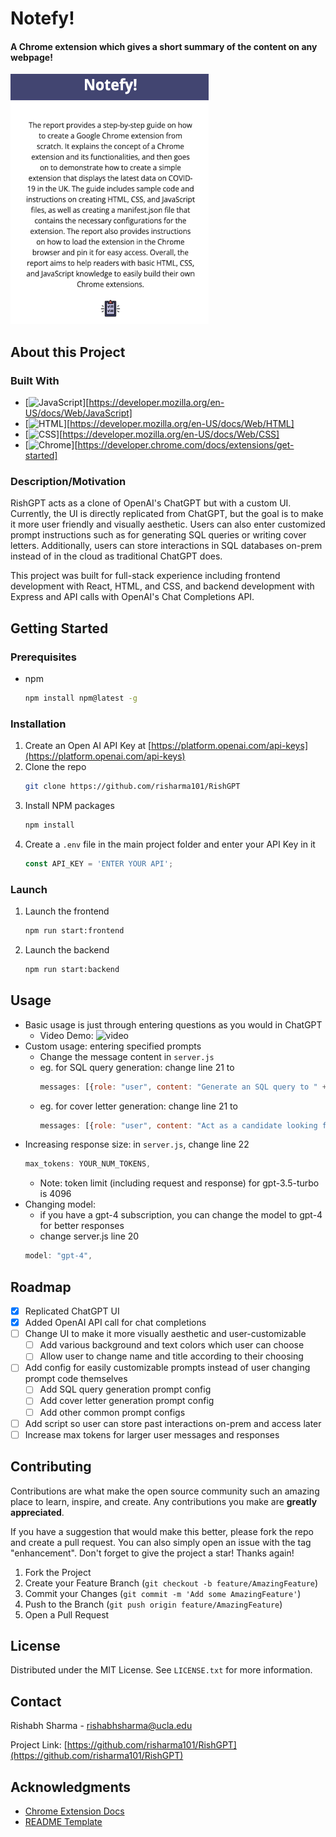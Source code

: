 # Notefy!

#### A Chrome extension which gives a short summary of the content on any webpage! 
<img src="icons/notefy-demo.png" alt="Image" height="400">

## About this Project
### Built With
- [![JavaScript][JavaScript_Logo]][https://developer.mozilla.org/en-US/docs/Web/JavaScript]
- [![HTML][HTML_Logo]][https://developer.mozilla.org/en-US/docs/Web/HTML]
- [![CSS][CSS_Logo]][https://developer.mozilla.org/en-US/docs/Web/CSS]
- [![Chrome][Chrome_Logo]][https://developer.chrome.com/docs/extensions/get-started]
  
### Description/Motivation
RishGPT acts as a clone of OpenAI's ChatGPT but with a custom UI. Currently, the UI is directly replicated from ChatGPT, but the goal is to make it more user friendly and visually aesthetic. Users can also enter customized prompt instructions such as for generating SQL queries or writing cover letters. Additionally, users can store interactions in SQL databases on-prem instead of in the cloud as traditional ChatGPT does.

This project was built for full-stack experience including frontend development with React, HTML, and CSS, and backend development with Express and API calls with OpenAI's Chat Completions API.




## Getting Started
### Prerequisites
* npm
  ```sh
  npm install npm@latest -g
  ```
### Installation
1. Create an Open AI API Key at [https://platform.openai.com/api-keys](https://platform.openai.com/api-keys)
2. Clone the repo
   ```sh
   git clone https://github.com/risharma101/RishGPT
   ```
3. Install NPM packages
   ```sh
   npm install
   ```
4. Create a `.env` file in the main project folder and enter your API Key in it
   ```js
   const API_KEY = 'ENTER YOUR API';
   ```
### Launch
1. Launch the frontend
   ```sh
   npm run start:frontend
   ```
2. Launch the backend
   ```sh
   npm run start:backend
   ```

<!-- USAGE EXAMPLES -->
## Usage
- Basic usage is just through entering questions as you would in ChatGPT
  - Video Demo: ![video](https://github.com/risharma101/ChatGPT-Clone/assets/52262619/d021fe6b-0591-4630-add8-57eb5efe0229)
- Custom usage: entering specified prompts
  - Change the message content in `server.js`
  - eg. for SQL query generation: change line 21 to
    ```js
    messages: [{role: "user", content: "Generate an SQL query to " + req.body.message}],
    ```
  - eg. for cover letter generation: change line 21 to
    ```js
    messages: [{role: "user", content: "Act as a candidate looking for a job. Write me a cover letter for the following role and qualifications " + req.body.message}],
    ```
- Increasing response size: in `server.js`, change line 22
  ```js
  max_tokens: YOUR_NUM_TOKENS,
  ```
  - Note: token limit (including request and response) for gpt-3.5-turbo is 4096
- Changing model:
  - if you have a gpt-4 subscription, you can change the model to gpt-4 for better responses
  - change server.js line 20
  ```js
  model: "gpt-4",
  ```

<!-- ROADMAP -->
## Roadmap
- [X] Replicated ChatGPT UI
- [X] Added OpenAI API call for chat completions
- [ ] Change UI to make it more visually aesthetic and user-customizable
    - [ ] Add various background and text colors which user can choose
    - [ ] Allow user to change name and title according to their choosing
- [ ] Add config for easily customizable prompts instead of user changing prompt code themselves
    - [ ] Add SQL query generation prompt config
    - [ ] Add cover letter generation prompt config
    - [ ] Add other common prompt configs
- [ ] Add script so user can store past interactions on-prem and access later
- [ ] Increase max tokens for larger user messages and responses

<!-- CONTRIBUTING -->
## Contributing
Contributions are what make the open source community such an amazing place to learn, inspire, and create. Any contributions you make are **greatly appreciated**.

If you have a suggestion that would make this better, please fork the repo and create a pull request. You can also simply open an issue with the tag "enhancement".
Don't forget to give the project a star! Thanks again!

1. Fork the Project
2. Create your Feature Branch (`git checkout -b feature/AmazingFeature`)
3. Commit your Changes (`git commit -m 'Add some AmazingFeature'`)
4. Push to the Branch (`git push origin feature/AmazingFeature`)
5. Open a Pull Request

<!-- LICENSE -->
## License
Distributed under the MIT License. See `LICENSE.txt` for more information.

<!-- CONTACT -->
## Contact

Rishabh Sharma - rishabhsharma@ucla.edu

Project Link: [https://github.com/risharma101/RishGPT](https://github.com/risharma101/RishGPT)


<!-- ACKNOWLEDGMENTS -->
## Acknowledgments
* [Chrome Extension Docs](https://developer.chrome.com/docs/extensions/get-started)
* [README Template](https://github.com/othneildrew/Best-README-Template)
   
[JavaScript_Logo]: https://img.shields.io/badge/JavaScript-F7DF1E.svg?style=for-the-badge&logo=JavaScript&logoColor=black
[HTML_Logo]: https://img.shields.io/badge/HTML5-E34F26.svg?style=for-the-badge&logo=HTML5&logoColor=white
[CSS_Logo]: https://img.shields.io/badge/CSS3-1572B6.svg?style=for-the-badge&logo=CSS3&logoColor=white
[Chrome_Logo]: https://img.shields.io/badge/Google%20Chrome-4285F4.svg?style=for-the-badge&logo=Google-Chrome&logoColor=white
